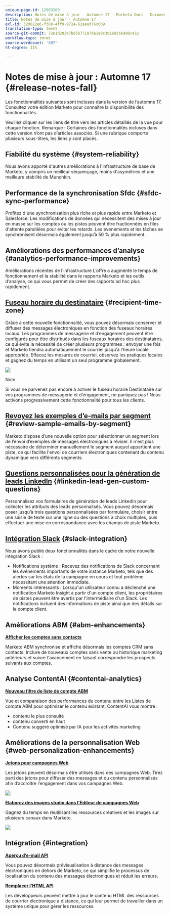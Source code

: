```yaml
---
unique-page-id: 12983280
description: Notes de mise à jour - Automne 17 - Marketo Docs - Documentation du produit
title: Notes de mise à jour - Automne 17
exl-id: 329022e6-f388-4ff9-9724-62aeed76c0b9
translation-type: tm+mt
source-git-commit: 72e1d29347bd5b77107da1e9c30169cb6490c432
workflow-type: tm+mt
source-wordcount: '597'
ht-degree: 11%

---
```


# Notes de mise à jour : Automne 17 {#release-notes-fall}

Les fonctionnalités suivantes sont incluses dans la version de l’automne 17. Consultez votre édition Marketo pour connaître la disponibilité des fonctionnalités.

Veuillez cliquer sur les liens de titre vers les articles détaillés de la vue pour chaque fonction. Remarque : Certaines des fonctionnalités incluses dans cette version n’ont pas d’articles associés. Si une rubrique comporte plusieurs sous-titres, les liens y sont placés.

## Fiabilité du système {#system-reliability}

Nous avons apporté d&#39;autres améliorations à l&#39;infrastructure de base de Marketo, y compris un meilleur séquençage, moins d&#39;asymétries et une meilleure stabilité de Munchkin.

## Performance de la synchronisation Sfdc {#sfdc-sync-performance}

Profitez d&#39;une synchronisation plus riche et plus rapide entre Marketo et Salesforce. Les modifications de données qui nécessitent des mises à jour en masse sur les comptes ou les pistes peuvent être fractionnées en files d&#39;attente parallèles pour éviter les retards. Les événements et les tâches se synchronisent désormais également jusqu’à 50 % plus rapidement.

## Améliorations des performances d’analyse {#analytics-performance-improvements}

Améliorations récentes de l’infrastructure L’offre a augmenté le temps de fonctionnement et la stabilité dans le rapports Marketo et les outils d’analyse, ce qui vous permet de créer des rapports ad hoc plus rapidement.

## [Fuseau horaire du destinataire](/help/marketo/product-docs/email-marketing/email-programs/email-program-actions/scheduling-with-recipient-time-zone/understanding-recipient-time-zone.md) {#recipient-time-zone}

Grâce à cette nouvelle fonctionnalité, vous pouvez désormais conserver et diffuser des messages électroniques en fonction des fuseaux horaires locaux. Les programmes de messagerie et d’engagement peuvent être configurés pour être distribués dans les fuseaux horaires des destinataires, ce qui évite la nécessité de créer plusieurs programmes : envoyer une fois et Marketo tiendra automatiquement le courriel jusqu’à l’heure locale appropriée. Effacez les mesures de courriel, observez les pratiques locales et gagnez du temps en utilisant un seul programme globalement.

![](assets/image2017-11-29-8-3a45-3a47.png)

>[!NOTE]
>
>Si vous ne parvenez pas encore à activer le fuseau horaire Destinataire sur vos programmes de messagerie et d’engagement, ne paniquez pas ! Nous activons progressivement cette fonctionnalité pour tous les clients.

## [Revoyez les exemples d’e-mails par segment](/help/marketo/product-docs/email-marketing/general/creating-an-email/send-a-sample-email.md) {#review-sample-emails-by-segment}

Marketo dispose d’une nouvelle option pour sélectionner un segment lors de l’envoi d’exemples de messages électroniques à réviser. Il n&#39;est plus nécessaire de déterminer manuellement le segment auquel appartient une piste, ce qui facilite l&#39;envoi de courriers électroniques contenant du contenu dynamique vers différents segments.

## [Questions personnalisées pour la génération de leads LinkedIn](/help/marketo/product-docs/demand-generation/social/social-functions/set-up-linkedin-lead-gen-forms.md) {#linkedin-lead-gen-custom-questions}

Personnalisez vos formulaires de génération de leads LinkedIn pour collecter les attributs des leads personnalisés. Vous pouvez désormais poser jusqu’à trois questions personnalisées par formulaire, choisir entre une saisie de texte sur une ligne ou des questions à choix multiples, puis effectuer une mise en correspondance avec les champs de piste Marketo.

## [Intégration Slack](/help/marketo/product-docs/administration/additional-integrations/add-slack-as-a-launchpoint-service.md) {#slack-integration}

Nous avons publié deux fonctionnalités dans le cadre de notre nouvelle intégration Slack :

* Notifications système : Recevez des notifications de Slack concernant les événements importants de votre instance Marketo, tels que des alertes sur les états de la campagne en cours et tout problème nécessitant une attention immédiate.
* Moments intéressants : Lorsqu&#39;un utilisateur connu a déclenché une notification Marketo Insight à partir d&#39;un compte client, les propriétaires de pistes peuvent être avertis par l&#39;intermédiaire d&#39;un Slack. Les notifications incluent des informations de piste ainsi que des détails sur le compte client.

## Améliorations ABM {#abm-enhancements}

**[Afficher les comptes sans contacts](https://docs.marketo.com/x/fKCt)**

Marketo ABM synchronise et affiche désormais les comptes CRM sans contacts. Inclure de nouveaux comptes sans vente ou historique marketing antérieurs et suivre l&#39;avancement en faisant correspondre les prospects suivants aux comptes.

## Analyse ContentAI {#contentai-analytics}

**[Nouveau filtre de liste de compte ABM](https://docs.marketo.com/x/1BPG)**

Vue et comparaison des performances du contenu entre les Listes de compte ABM pour optimiser le contenu existant. ContentAI vous montre :

* contenu le plus consulté
* contenu converti en haut
* Contenu suggéré optimisé par IA pour les activités marketing

## Améliorations de la personnalisation Web {#web-personalization-enhancements}

**[Jetons pour campagnes Web](/help/marketo/product-docs/web-personalization/working-with-web-campaigns/using-the-web-personalization-rich-text-editor.md)**

Les jetons peuvent désormais être utilisés dans des campagnes Web. Tirez parti des jetons pour diffuser des messages et du contenu personnalisés afin d’accroître l’engagement dans vos campagnes Web.

![](assets/image2017-11-16-11-3a25-3a7.png)

**[Élaborez des images studio dans l’Éditeur de campagnes Web](/help/marketo/product-docs/web-personalization/working-with-web-campaigns/using-the-web-personalization-rich-text-editor.md)**

Gagnez du temps en réutilisant les ressources créatives et les images sur plusieurs canaux dans Marketo.

![](assets/image2017-11-16-11-3a26-3a10.png)

## Intégration  {#integration}

**[Aperçu d’e-mail API](https://developers.marketo.com/rest-api/assets/emails/)**

Vous pouvez désormais prévisualisation à distance des messages électroniques en dehors de Marketo, ce qui simplifie le processus de localisation du contenu des messages électroniques et réduit les erreurs.

**[Remplacer l’HTML API](https://developers.marketo.com/rest-api/assets/emails/)**

Les développeurs peuvent mettre à jour le contenu HTML des ressources de courrier électronique à distance, ce qui leur permet de travailler dans un système unique pour gérer les ressources.
